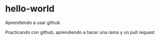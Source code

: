 # hello-world
Aprendiendo a usar github

Practicando con github, aprendiendo a hacer una rama y un pull request
